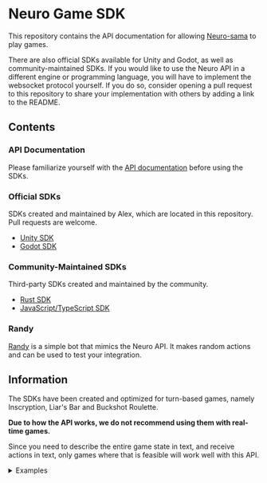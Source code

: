# Neuro Game SDK

This repository contains the API documentation for allowing [Neuro-sama](https://twitch.tv/vedal987) to play games.

There are also official SDKs available for Unity and Godot, as well as community-maintained SDKs. If you would like to use the Neuro API in a different engine or programming language, you will have to implement the websocket protocol yourself. If you do so, consider opening a pull request to this repository to share your implementation with others by adding a link to the README.

## Contents

### API Documentation
Please familiarize yourself with the [API documentation](./API/README.md) before using the SDKs.

### Official SDKs
SDKs created and maintained by Alex, which are located in this repository. Pull requests are welcome.
- [Unity SDK](./Unity/README.md)
- [Godot SDK](./Godot/README.md)

### Community-Maintained SDKs
Third-party SDKs created and maintained by the community.
- [Rust SDK](https://github.com/chayleaf/rust-neuro-sama-game-api)
- [JavaScript/TypeScript SDK](https://github.com/AriesAlex/typescript-neuro-game-sdk)

### Randy
[Randy](./Randy/README.md) is a simple bot that mimics the Neuro API. It makes random actions and can be used to test your integration.

## Information 

The SDKs have been created and optimized for turn-based games, namely Inscryption, Liar's Bar and Buckshot Roulette.

**Due to how the API works, we do not recommend using them with real-time games.**

Since you need to describe the entire game state in text, and receive actions in text, only games where that is feasible will work well with this API.
<details>
<summary>Examples</summary>

- Inscryption? yes
- Liar's Bar? yes
- Buckshot Roulette? yes
- Among Us? not easily
- Skyrim? no
- League of Legends? no
- Celeste? no
- KTANE? yes
- Uno? YES
- Monopoly? YES
- Euro Truck Sim? no
- CSGO? no lol
- Almost any visual novel ====> YES
- Almost any card game ====> YES
- Any RTS ====> not easily
- Most FPP ====> NO
- Shooters ====> NO
- Platformers ====> NO
- Tic tac toe? yes

You get the idea. Turn based games in general are perfect for this. Anything else and you're kinda stretching the limits of what the API can do.

Vedal said you can use this for more complex games but he told me "you wouldn't get it" so you lot probably wouldn't get it either.

</details>

